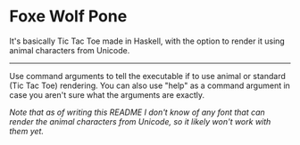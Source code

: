 Foxe Wolf Pone
==============

It's basically Tic Tac Toe made in Haskell, with the option to render it using animal characters from Unicode.

---

Use command arguments to tell the executable if to use animal or standard (Tic Tac Toe) rendering. You can also use "help" as a command argument in case you aren't sure what the arguments are exactly.

_Note that as of writing this README I don't know of any font that can render the animal characters from Unicode, so it likely won't work with them yet._

